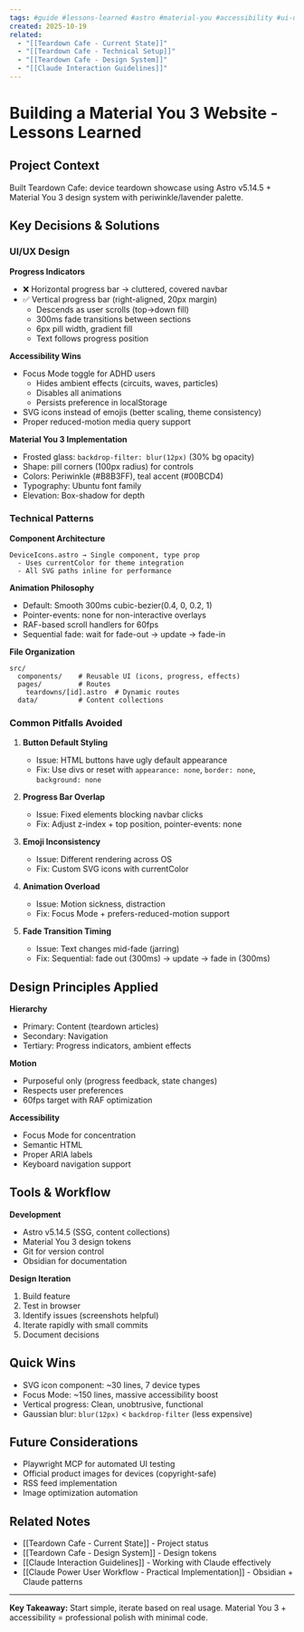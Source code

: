 ```yaml
---
tags: #guide #lessons-learned #astro #material-you #accessibility #ui-ux
created: 2025-10-19
related: 
  - "[[Teardown Cafe - Current State]]"
  - "[[Teardown Cafe - Technical Setup]]"
  - "[[Teardown Cafe - Design System]]"
  - "[[Claude Interaction Guidelines]]"
---
```


# Building a Material You 3 Website - Lessons Learned

## Project Context

Built Teardown Cafe: device teardown showcase using Astro v5.14.5 + Material You 3 design system with periwinkle/lavender palette.

## Key Decisions & Solutions

### UI/UX Design

**Progress Indicators**
- ❌ Horizontal progress bar → cluttered, covered navbar
- ✅ Vertical progress bar (right-aligned, 20px margin)
  - Descends as user scrolls (top→down fill)
  - 300ms fade transitions between sections
  - 6px pill width, gradient fill
  - Text follows progress position

**Accessibility Wins**
- Focus Mode toggle for ADHD users
  - Hides ambient effects (circuits, waves, particles)
  - Disables all animations
  - Persists preference in localStorage
- SVG icons instead of emojis (better scaling, theme consistency)
- Proper reduced-motion media query support

**Material You 3 Implementation**
- Frosted glass: `backdrop-filter: blur(12px)` (30% bg opacity)
- Shape: pill corners (100px radius) for controls
- Colors: Periwinkle (#B8B3FF), teal accent (#00BCD4)
- Typography: Ubuntu font family
- Elevation: Box-shadow for depth

### Technical Patterns

**Component Architecture**
```
DeviceIcons.astro → Single component, type prop
  - Uses currentColor for theme integration
  - All SVG paths inline for performance
```

**Animation Philosophy**
- Default: Smooth 300ms cubic-bezier(0.4, 0, 0.2, 1)
- Pointer-events: none for non-interactive overlays
- RAF-based scroll handlers for 60fps
- Sequential fade: wait for fade-out → update → fade-in

**File Organization**
```
src/
  components/    # Reusable UI (icons, progress, effects)
  pages/         # Routes
    teardowns/[id].astro  # Dynamic routes
  data/          # Content collections
```

### Common Pitfalls Avoided

1. **Button Default Styling**
   - Issue: HTML buttons have ugly default appearance
   - Fix: Use divs or reset with `appearance: none`, `border: none`, `background: none`

2. **Progress Bar Overlap**
   - Issue: Fixed elements blocking navbar clicks
   - Fix: Adjust z-index + top position, pointer-events: none

3. **Emoji Inconsistency**
   - Issue: Different rendering across OS
   - Fix: Custom SVG icons with currentColor

4. **Animation Overload**
   - Issue: Motion sickness, distraction
   - Fix: Focus Mode + prefers-reduced-motion support

5. **Fade Transition Timing**
   - Issue: Text changes mid-fade (jarring)
   - Fix: Sequential: fade out (300ms) → update → fade in (300ms)

## Design Principles Applied

**Hierarchy**
- Primary: Content (teardown articles)
- Secondary: Navigation
- Tertiary: Progress indicators, ambient effects

**Motion**
- Purposeful only (progress feedback, state changes)
- Respects user preferences
- 60fps target with RAF optimization

**Accessibility**
- Focus Mode for concentration
- Semantic HTML
- Proper ARIA labels
- Keyboard navigation support

## Tools & Workflow

**Development**
- Astro v5.14.5 (SSG, content collections)
- Material You 3 design tokens
- Git for version control
- Obsidian for documentation

**Design Iteration**
1. Build feature
2. Test in browser
3. Identify issues (screenshots helpful)
4. Iterate rapidly with small commits
5. Document decisions

## Quick Wins

- SVG icon component: ~30 lines, 7 device types
- Focus Mode: ~150 lines, massive accessibility boost
- Vertical progress: Clean, unobtrusive, functional
- Gaussian blur: `blur(12px)` < `backdrop-filter` (less expensive)

## Future Considerations

- Playwright MCP for automated UI testing
- Official product images for devices (copyright-safe)
- RSS feed implementation
- Image optimization automation

## Related Notes

- [[Teardown Cafe - Current State]] - Project status
- [[Teardown Cafe - Design System]] - Design tokens
- [[Claude Interaction Guidelines]] - Working with Claude effectively
- [[Claude Power User Workflow - Practical Implementation]] - Obsidian + Claude patterns

---

**Key Takeaway:** Start simple, iterate based on real usage. Material You 3 + accessibility = professional polish with minimal code.
